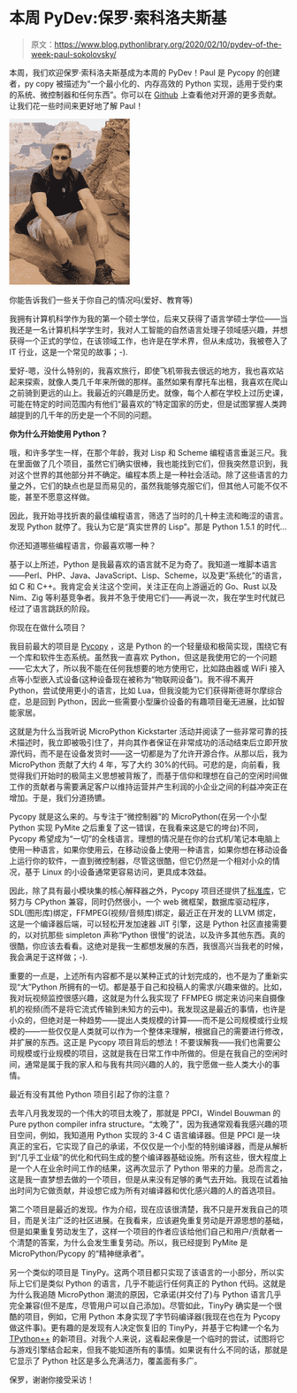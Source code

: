 # 本周 PyDev:保罗·索科洛夫斯基

> 原文：<https://www.blog.pythonlibrary.org/2020/02/10/pydev-of-the-week-paul-sokolovsky/>

本周，我们欢迎保罗·索科洛夫斯基成为本周的 PyDev！Paul 是 Pycopy 的创建者，py copy 被描述为“一个最小化的、内存高效的 Python 实现，适用于受约束的系统、微控制器和任何东西”。你可以在 [Github](https://github.com/pfalcon/) 上查看他对开源的更多贡献。让我们花一些时间来更好地了解 Paul！

![Paul Sokolovsky](img/1e0b69b4123568bf926a195a464c4855.png)

你能告诉我们一些关于你自己的情况吗(爱好、教育等)

我拥有计算机科学作为我的第一个硕士学位，后来又获得了语言学硕士学位——当我还是一名计算机科学学生时，我对人工智能的自然语言处理子领域感兴趣，并想获得一个正式的学位，在该领域工作，也许是在学术界，但从未成功，我被卷入了 IT 行业，这是一个常见的故事；-).

爱好-嗯，没什么特别的，我喜欢旅行，即使飞机带我去很远的地方，我也喜欢站起来探索，就像人类几千年来所做的那样。虽然如果有摩托车出租，我喜欢在爬山之前骑到更远的山上。我最近的兴趣是历史。就像，每个人都在学校上过历史课，可能在特定的时间范围内有他们“最喜欢的”特定国家的历史，但是试图掌握人类跨越提到的几千年的历史是一个不同的问题。

**你为什么开始使用 Python？**

哦，和许多学生一样，在那个年龄，我对 Lisp 和 Scheme 编程语言垂涎三尺。我在里面做了几个项目，虽然它们确实很棒，我也能找到它们，但我突然意识到，我对这个世界的其他部分并不确定。编程本质上是一种社会活动。除了这些语言的力量之外，它们的缺点也是显而易见的，虽然我能够克服它们，但其他人可能不仅不能，甚至不愿意这样做。

因此，我开始寻找折衷的最佳编程语言，筛选了当时的几十种主流和晦涩的语言。发现 Python 就停了。我认为它是“真实世界的 Lisp”。那是 Python 1.5.1 的时代...

你还知道哪些编程语言，你最喜欢哪一种？

基于以上所述，Python 是我最喜欢的语言就不足为奇了。我知道一堆脚本语言——Perl、PHP、Java、JavaScript、Lisp、Scheme，以及更“系统化”的语言，如 C 和 C++。我肯定会关注这个空间，关注正在向上游逼近的 Go、Rust 以及 Nim、Zig 等利基竞争者。我并不急于使用它们——再说一次，我在学生时代就已经过了语言跳跃的阶段。

你现在在做什么项目？

我目前最大的项目是 [Pycopy](https://github.com/pfalcon/pycopy) ，这是 Python 的一个轻量级和极简实现，围绕它有一个库和软件生态系统。虽然我一直喜欢 Python，但这是我使用它的一个问题——它太大了，所以我不能在任何我想要的地方使用它，比如路由器或 WiFi 接入点等小型嵌入式设备(这种设备现在被称为“物联网设备”)。我不得不离开 Python，尝试使用更小的语言，比如 Lua，但我没能为它们获得斯德哥尔摩综合症，总是回到 Python，因此一些需要小型廉价设备的有趣项目毫无进展，比如智能家居。

这就是为什么当我听说 MicroPython Kickstarter 活动并阅读了一些非常可靠的技术描述时，我立即被吸引住了，并向其作者保证在非常成功的活动结束后立即开放源代码，而不是在设备发货时——这一切都是为了允许开源合作。从那以后，我为 MicroPython 贡献了大约 4 年，写了大约 30%的代码。可悲的是，向前看，我觉得我们开始时的极简主义思想被背叛了，而基于信仰和理想在自己的空闲时间做工作的贡献者与需要满足客户以维持运营并产生利润的小企业之间的利益冲突正在增加。于是，我们分道扬镳。

Pycopy 就是这么来的。与专注于“微控制器”的 MicroPython(在另一个小型 Python 实现 PyMite 之后重复了这一错误，在我看来这是它的垮台)不同，Pycopy 希望成为“一切”的全栈语言。理想的情况是在你的台式机/笔记本电脑上使用一种语言，如果你使用云，在移动设备上使用一种语言，如果你想在移动设备上运行你的软件，一直到微控制器，尽管这很酷，但它仍然是一个相对小众的情况，基于 Linux 的小设备通常更容易访问，更具成本效益。

因此，除了具有最小模块集的核心解释器之外，Pycopy 项目还提供了[标准库](https://github.com/pfalcon/pycopy-lib)，它努力与 CPython 兼容，同时仍然很小，一个 web 微框架，数据库驱动程序，SDL(图形库)绑定，FFMPEG(视频/音频库)绑定，最近正在开发的 LLVM 绑定，这是一个编译器后端，可以轻松开发加速器 JIT 引擎，这是 Python 社区直接需要的，以对抗那些 simpleton 声称“Python 很慢”的说法，以及许多其他东西。真的很酷，你应该去看看。这绝对是我一生都想发展的东西，我很高兴当我老的时候，我会满足于这样做；-).

重要的一点是，上述所有内容都不是以某种正式的计划完成的，也不是为了重新实现“大”Python 所拥有的一切。都是基于自己和投稿人的需求/兴趣来做的。比如，我对玩视频监控很感兴趣，这就是为什么我实现了 FFMPEG 绑定来访问来自摄像机的视频(而不是将它流式传输到未知方的云中)。我发现这是最近的事情，也许是小众的，但绝对是一种趋势——提出人类规模的计算——而不是公司规模或行业规模的——一些仅仅是人类就可以作为一个整体来理解，根据自己的需要进行修改，并扩展的东西。这正是 Pycopy 项目背后的想法！不要误解我——我们也需要公司规模或行业规模的项目，这就是我在日常工作中所做的。但是在我自己的空闲时间，通常是属于我的家人和与我有共同兴趣的人的，我宁愿做一些人类大小的事情。

最近有没有其他 Python 项目引起了你的注意？

去年八月我发现的一个伟大的项目太晚了，那就是 PPCI，Windel Bouwman 的 Pure python compiler infra structure。“太晚了”，因为我通常观看我感兴趣的项目空间，例如，我知道用 Python 实现的 3-4 C 语言编译器。但是 PPCI 是一块真正的宝石，它实现了自己的承诺，不仅仅是一个小型的特别编译器，而是从解析到“几乎工业级”的优化和代码生成的整个编译器基础设施。所有这些，很大程度上是一个人在业余时间工作的结果，这再次显示了 Python 带来的力量。总而言之，这是我一直梦想去做的一个项目，但是从来没有足够的勇气去开始。我现在试着抽出时间为它做贡献，并设想它成为所有对编译器和优化感兴趣的人的首选项目。

第二个项目是最近的发现。作为介绍，现在应该很清楚，我不只是开发我自己的项目，而是关注广泛的社区进展。在我看来，应该避免重复劳动是开源思想的基础，但是如果重复劳动发生了，这样一个项目的作者应该给他们自己和用户/贡献者一个清楚的答案，为什么会发生重复劳动。所以，我已经提到 PyMite 是 MicroPython/Pycopy 的“精神继承者”。

另一个类似的项目是 TinyPy。这两个项目都只实现了该语言的一小部分，所以实际上它们是类似 Python 的语言，几乎不能运行任何真正的 Python 代码。这就是为什么我追随 MicroPython 潮流的原因，它承诺(并交付了)与 Python 语言几乎完全兼容(但不是库，尽管用户可以自己添加)。尽管如此，TinyPy 确实是一个很酷的项目，例如，它用 Python 本身实现了字节码编译器(我现在也在为 Pycopy 做这件事)。更有趣的是发现有人决定恢复旧的 TinyPy，并基于它构建一个名为 [TPython++](https://gitlab.com/hartsantler/tpythonpp) 的新项目。对我个人来说，这看起来像是一个临时的尝试，试图将它与游戏引擎结合起来，但我不能知道所有的事情。如果说有什么不同的话，那就是它显示了 Python 社区是多么充满活力，覆盖面有多广。

保罗，谢谢你接受采访！